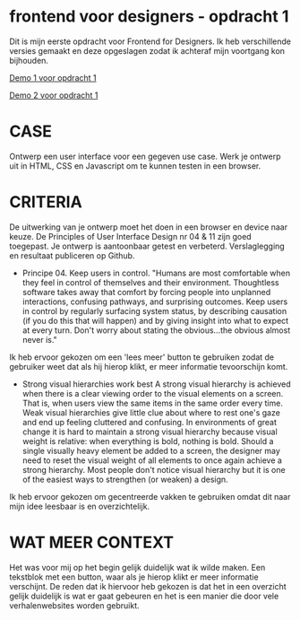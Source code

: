 # frontend voor designers - opdracht 1
Dit is mijn eerste opdracht voor Frontend for Designers. Ik heb verschillende versies gemaakt en deze opgeslagen zodat ik achteraf mijn voortgang kon bijhouden.


[Demo 1 voor opdracht 1](https://github.com/freederique/frontendvoordesigners/tree/master/opdracht1/v1)

[Demo 2 voor opdracht 1](https://github.com/freederique/frontendvoordesigners/tree/master/opdracht1/v2)

# CASE

Ontwerp een user interface voor een gegeven use case. Werk je ontwerp uit in HTML, CSS en Javascript om te kunnen testen in een browser.

# CRITERIA

De uitwerking van je ontwerp moet het doen in een browser en device naar keuze.
De Principles of User Interface Design nr 04 & 11 zijn goed toegepast.
Je ontwerp is aantoonbaar getest en verbeterd. Verslaglegging en resultaat publiceren op Github.

- Principe 04.
Keep users in control.
"Humans are most comfortable when they feel in control of themselves and their environment. Thoughtless software takes away that comfort by forcing people into unplanned interactions, confusing pathways, and surprising outcomes. Keep users in control by regularly surfacing system status, by describing causation (if you do this that will happen) and by giving insight into what to expect at every turn. Don't worry about stating the obvious…the obvious almost never is."

Ik heb ervoor gekozen om een 'lees meer' button te gebruiken zodat de gebruiker weet dat als hij hierop klikt, er meer informatie tevoorschijn komt.



- Strong visual hierarchies work best
A strong visual hierarchy is achieved when there is a clear viewing order to the visual elements on a screen. That is, when users view the same items in the same order every time. Weak visual hierarchies give little clue about where to rest one's gaze and end up feeling cluttered and confusing. In environments of great change it is hard to maintain a strong visual hierarchy because visual weight is relative: when everything is bold, nothing is bold. Should a single visually heavy element be added to a screen, the designer may need to reset the visual weight of all elements to once again achieve a strong hierarchy. Most people don't notice visual hierarchy but it is one of the easiest ways to strengthen (or weaken) a design.

Ik heb ervoor gekozen om gecentreerde vakken te gebruiken omdat dit naar mijn idee leesbaar is en overzichtelijk.




# WAT MEER CONTEXT

Het was voor mij op het begin gelijk duidelijk wat ik wilde maken. Een tekstblok met een button, waar als je hierop klikt er meer informatie verschijnt. De reden dat ik hiervoor heb gekozen is dat het in een overzicht gelijk duidelijk is wat er gaat gebeuren en het is een manier die door vele verhalenwebsites worden gebruikt.


